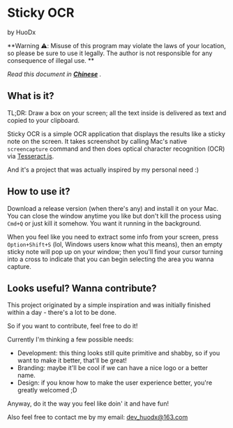 Sticky OCR
===
by HuoDx

**Warning ⚠️: Misuse of this program may violate the laws of your location, so please be sure to use it legally. The author is not responsible for any consequence of illegal use. **

*Read this document in [**Chinese**](./README_zh.md) .*

## What is it?

TL;DR: Draw a box on your screen; all the text inside is delivered as text and copied to your clipboard.

Sticky OCR is a simple OCR application that displays the results like a sticky note on the screen. It takes screenshot by calling Mac's native `screencapture` command and then does optical character recognition (OCR) via [Tesseract.js](https://tesseract.projectnaptha.com). 

And it's a project that was actually inspired by my personal need :)

## How to use it?

Download a release version (when there's any) and install it on your Mac. You can close the window anytime you like but don't kill the process using `Cmd+Q` or just kill it somehow. You want it running in the background.

When you feel like you need to extract some info from your screen, press `Option+Shift+S` (lol, Windows users know what this means), then an empty sticky note will pop up on your window; then you'll find your cursor turning into a cross to indicate that you can begin selecting the area you wanna capture.

## Looks useful? Wanna contribute?

This project originated by a simple inspiration and was initially finished within a day - there's a lot to be done.

So if you want to contribute, feel free to do it!

Currently I'm thinking a few possible needs:
  - Development: this thing looks still quite primitive and shabby, so if you want to make it better, that'll be great!
  - Branding: maybe it'll be cool if we can have a nice logo or a better name.
  - Design: if you know how to make the user experience better, you're greatly welcomed ;D

Anyway, do it the way you feel like doin' it and have fun!

Also feel free to contact me by my email: dev_huodx@163.com



